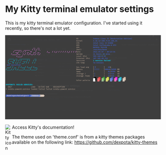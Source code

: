 # My Kitty terminal emulator settings #
This is my kitty terminal emulator configuration. I've started using it recently, so there's not a lot yet. 

<img
    alt="Print kitty-terminal"
    src="./kitty-print.png"
/>



[<img
    alt="Kitty icon"
    src="https://sw.kovidgoyal.net/kitty/_static/kitty.svg"
    width="22px"
    align="left"
/>][kitty-link]
Access Kitty's documentation!


The theme used on 'theme.conf' is from a kitty themes packages available on the following link: https://github.com/dexpota/kitty-themes

[kitty-link]: https://sw.kovidgoyal.net/kitty/
